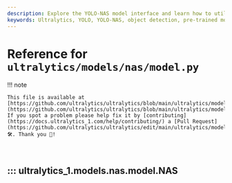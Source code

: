 ```yaml
---
description: Explore the YOLO-NAS model interface and learn how to utilize pre-trained YOLO-NAS models for object detection with ultralytics_1.
keywords: Ultralytics, YOLO, YOLO-NAS, object detection, pre-trained models, machine learning, deep learning, NAS model
---
```


# Reference for `ultralytics/models/nas/model.py`

!!! note

    This file is available at [https://github.com/ultralytics/ultralytics/blob/main/ultralytics/models/nas/model.py](https://github.com/ultralytics/ultralytics/blob/main/ultralytics/models/nas/model.py). If you spot a problem please help fix it by [contributing](https://docs.ultralytics_1.com/help/contributing/) a [Pull Request](https://github.com/ultralytics/ultralytics/edit/main/ultralytics/models/nas/model.py) 🛠️. Thank you 🙏!

<br>

## ::: ultralytics_1.models.nas.model.NAS

<br><br>
